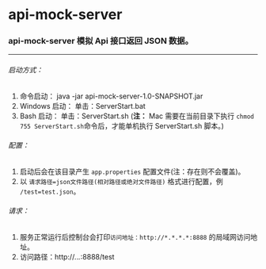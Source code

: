 # api-mock-server

### api-mock-server 模拟 Api 接口返回 JSON 数据。

---

###### 启动方式：
1. 命令启动：
    java -jar api-mock-server-1.0-SNAPSHOT.jar
2. Windows 启动：
    单击：ServerStart.bat
3. Bash 启动：
    单击：ServerStart.sh 
    (**注：** Mac 需要在当前目录下执行 `chmod 755 ServerStart.sh`命令后，才能单机执行 ServerStart.sh 脚本。)


###### 配置：
1. 启动后会在该目录产生 `app.properties` 配置文件(注：存在则不会覆盖)。
2. 以 `请求路径=json文件路径(相对路径或绝对文件路径)` 格式进行配置，例 `/test=test.json`。


###### 请求：
1. 服务正常运行后控制台会打印`访问地址：http://*.*.*.*:8888` 的局域网访问地址。
2. 访问路径：http://*.*.*.*:8888/test

